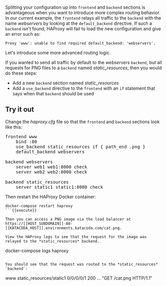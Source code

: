 Splitting your configuration up into `frontend` and `backend` sections is advantageous when you want to introduce more complex routing behavior. In our current example, the `frontend` relays all traffic to the `backend` with the name *webservers* by looking at the `default_backend` directive. If such a `backend` isn't found, HAProxy will fail to load the new configuration and give an error such as:

```
Proxy 'www': unable to find required default_backend: 'webservers'.
```

Let's introduce some more advanced routing logic.

If you wanted to send all traffic by default to the *webservers* `backend`, but all requests for PNG files to a `backend` named *static_resources*, then you would do these steps:

* Add a new `backend` section named *static_resources*
* Add a `use_backend` directive to the `frontend` with an `if` statement that says when that `backend` should be used

## Try it out

Change the *haproxy.cfg* file so that the `frontend` and `backend` sections look like this:

<pre class="file" data-target="clipboard">
frontend www 
    bind :80
    use_backend static_resources if { path_end .png }
    default_backend webservers

backend webservers
    server web1 web1:8000 check
    server web2 web2:8000 check

backend static_resources
    server static1 static1:8080 check
</pre>

Then restart the HAProxy Docker container:

```
docker-compose restart haproxy
```{{execute}}

Then you can access a PNG image via the load balancer at https://[[HOST_SUBDOMAIN]]-80-[[KATACODA_HOST]].environments.katacoda.com/cat.png.

View the HAProxy logs to see that the request for the image was relayed to the *static_resources* backend. 

```
docker-compose logs haproxy
```{{execute}}

You should see that the request was routed to the *static_resources* `backend`:

```
www static_resources/static1 0/0/0/0/1 200 ... "GET /cat.png HTTP/1.1"
```